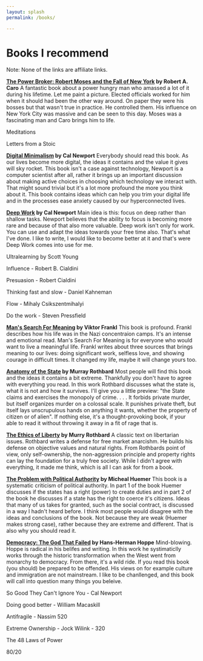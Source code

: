 ```yaml
---
layout: splash
permalink: /books/

---
```


# Books I recommend

Note: None of the links are affiliate links.

**[The Power Broker: Robert Moses and the Fall of New York](https://www.amazon.com/Power-Broker-Robert-Moses-Fall/dp/0394720245/ref=sr_1_1?dchild=1&keywords=power+broker&qid=1609320590&sr=8-1) by Robert A. Caro** A fantastic book about a power hungry man who amassed a lot of it during his lifetime. Let me paint a picture. Elected officials worked for him when it should had been the other way around. On paper they were his bosses but that wasn't true in practice. He controlled them. His influence on New York City was massive and can be seen to this day. Moses was a fascinating man and Caro brings him to life.


Meditations

Letters from a Stoic

**[Digital Minimalism](https://www.amazon.com/Digital-Minimalism-Choosing-Focused-Noisy-ebook/dp/B07DBRBP7G/ref=tmm_kin_swatch_0?_encoding=UTF8&qid=1609320444&sr=8-1) by Cal Newport** Everybody should read this book. As our lives become more digital, the ideas it contains and the value it gives will sky rocket. This book isn't a case against technology, Newport is a computer scientist after all, rather it brings up an important discussion about making active choices in choosing which technology we interact with. That might sound trivial but it's a lot more profound the more you think about it. This book contains ideas which can help you trim your digital life and in the processes ease anxiety caused by our hyperconnected lives.

**[Deep Work](https://www.amazon.com/Deep-Work-Focused-Success-Distracted-ebook/dp/B00X47ZVXM/ref=tmm_kin_swatch_0?_encoding=UTF8&qid=1609320713&sr=8-1) by Cal Newport** Main idea is this: focus on deep rather than shallow tasks. Newport believes that the ability to focus is becoming more rare and because of that also more valuable. Deep work isn't only for work. You can use and adapt the ideas towards your free time also. That's what I've done. I like to write, I would like to become better at it and that's were Deep Work comes into use for me.

Ultralearning by Scott Young

Influence - Robert B. Cialdini

Presuasion - Robert Cialdini

Thinking fast and slow - Daniel Kahneman

Flow - Mihaly Csikszentmihalyi

Do the work - Steven Pressfield

**[Man's Search For Meaning](https://www.amazon.com/Mans-Search-Meaning-Viktor-Frankl-ebook/dp/B009U9S6FI/ref=tmm_kin_swatch_0?_encoding=UTF8&qid=1609320402&sr=8-1) by Viktor Frankl** This book is profound. Frankl describes how his life was in the Nazi concentraion camps. It's an intense and emotional read. Man's Search For Meaning is for everyone who would want to live a meaningful life. Frankl writes about three sources that brings meaning to our lives: doing significant work, selfless love, and showing courage in difficult times. It changed my life, maybe it will change yours too.

**[Anatomy of the State](https://mises.org/library/anatomy-state) by Murray Rothbard** Most people will find this book and the ideas it contains a bit extreme. Thankfully you don't have to agree with everything you read. In this work Rothbard discusses what the state is, what it is not and how it survives. I'll give you a little preview: "the State claims and exercises the monopoly of crime. . . . It forbids private murder, but itself organizes murder on a colossal scale. It punishes private theft, but itself lays unscrupulous hands on anything it wants, whether the property of citizen or of alien". If nothing else, it's a thought-provoking book, if your able to read it without throwing it away in a fit of rage that is.

**[The Ethics of Liberty](https://www.amazon.com/Ethics-Liberty-Murray-N-Rothbard-dp-0814775594/dp/0814775594/ref=mt_other?_encoding=UTF8&me=&qid=) by Murry Rothbard** A classic text on libertarian issues. Rothbard writes a defense for free market anarcishm. He builds his defense on objective values and natural rights. From Rothbards point of view, only self-ownership, the non-aggression principle and property rights can lay the foundation for a truly free society. While I didn't agree with everything, it made me think, which is all I can ask for from a book.

**[The Problem with Political Authority](https://www.amazon.com/Problem-Political-Authority-Examination-Coerce/dp/1137281650/ref=sr_1_1?crid=3FBJCXZEU0GTC&dchild=1&keywords=the+problem+with+political&qid=1609320356&sprefix=neil+gai%2Caps%2C474&sr=8-1) by Micheal Huemer** This book is a systematic criticism of political authority. In part 1 of the book Huemer discusses if the states has a right (power) to create duties and in part 2 of the book he discusses if a state has the right to coerce it's citizens. Ideas that many of us takes for granted, such as the social contract, is discussed in a way I hadn't heard before. I think most people would disagree with the ideas and conclusions of the book. Not because they are weak (Huemer makes strong case), rather because they are extreme and different. That is also why you should read it.

**[Democracy: The God That Failed](https://www.amazon.com/Democracy-Economics-Politics-Perspectives-Democratic-ebook/dp/B07BYL6ZJ6/ref=sr_1_1?crid=3QY55HZL0CDLE&dchild=1&keywords=hans+herman+hoppe&qid=1609320188&s=digital-text&sprefix=hans+her%2Cdigital-text%2C231&sr=1-1) by Hans-Herman Hoppe** Mind-blowing. Hoppe is radical in his belifes and writing. In this work he systimaticlly works through the historic transformation when the West went from monarchy to democracy. From there, it's a wild ride. If you read this book (you should) be prepared to be offended. His views on for example culture and immigration are not mainstream. I like to be chanllenged, and this book will call into question many things you beleive.

So Good They Can't Ignore You - Cal Newport

Doing good better - William Macaskill

Antifragile - Nassim 520

Extreme Ownership - Jock Wilink - 320


The 48 Laws of Power

80/20
